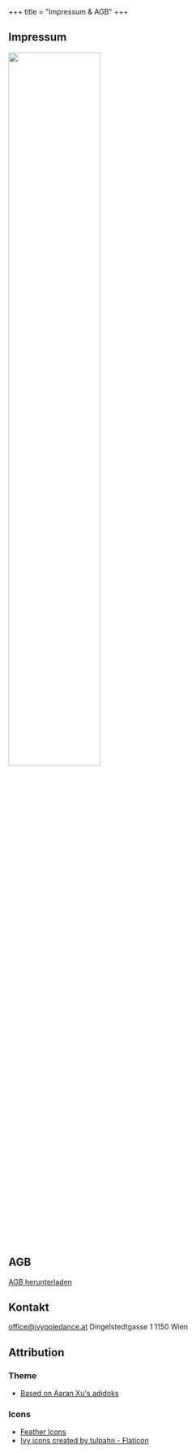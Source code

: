 +++
title = "Impressum & AGB"
+++

## Impressum

<div class="text-center">
    <img src="/img/imprint.svg" width="60%"/>
</div>

## AGB

<div class="text-center">
    <a class="btn btn-primary" href="/download/AGB-IvyPoledance.pdf">AGB herunterladen</a>
</div>

## Kontakt
office@ivypoledance.at
Dingelstedtgasse 1
1150 Wien

## Attribution

### Theme

- [Based on Aaran Xu's adidoks](https://github.com/aaranxu/adidoks)

### Icons

- [Feather Icons](https://feathericons.com/)
- [Ivy icons created by tulpahn - Flaticon](https://www.flaticon.com/free-icons/ivy)
